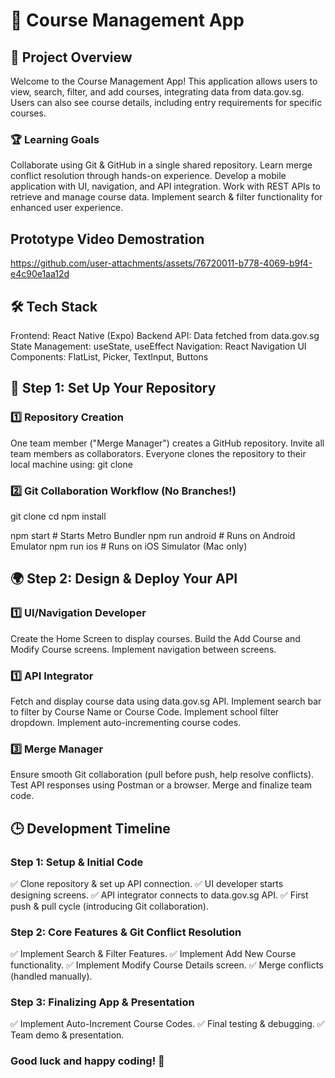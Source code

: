 # **📱 Course Management App**
## 🚀 Project Overview
Welcome to the Course Management App! This application allows users to view, search, filter, and add courses, integrating data from data.gov.sg. Users can also see course details, including entry requirements for specific courses.

### 🏆 Learning Goals
Collaborate using Git & GitHub in a single shared repository.
Learn merge conflict resolution through hands-on experience.
Develop a mobile application with UI, navigation, and API integration.
Work with REST APIs to retrieve and manage course data.
Implement search & filter functionality for enhanced user experience.

## Prototype Video Demostration
https://github.com/user-attachments/assets/76720011-b778-4069-b9f4-e4c90e1aa12d

## 🛠️ Tech Stack
Frontend: React Native (Expo)
Backend API: Data fetched from data.gov.sg
State Management: useState, useEffect
Navigation: React Navigation
UI Components: FlatList, Picker, TextInput, Buttons

## 🔧 Step 1: Set Up Your Repository
### 1️⃣ Repository Creation
One team member ("Merge Manager") creates a GitHub repository.
Invite all team members as collaborators.
Everyone clones the repository to their local machine using:
git clone <repository-url>

### 2️⃣ Git Collaboration Workflow (No Branches!)
git clone <repository-url>
cd <project-directory>
npm install

npm start  # Starts Metro Bundler
npm run android  # Runs on Android Emulator
npm run ios  # Runs on iOS Simulator (Mac only)

## 🌍 Step 2: Design & Deploy Your API
### 1️⃣ UI/Navigation Developer
Create the Home Screen to display courses.
Build the Add Course and Modify Course screens.
Implement navigation between screens.

### **1️⃣ API Integrator**
Fetch and display course data using data.gov.sg API.
Implement search bar to filter by Course Name or Course Code.
Implement school filter dropdown.
Implement auto-incrementing course codes.

### **3️⃣ Merge Manager**
Ensure smooth Git collaboration (pull before push, help resolve conflicts).
Test API responses using Postman or a browser.
Merge and finalize team code.

## 🕒 Development Timeline
### **Step 1: Setup & Initial Code**
✅ Clone repository & set up API connection.
✅ UI developer starts designing screens.
✅ API integrator connects to data.gov.sg API.
✅ First push & pull cycle (introducing Git collaboration).

### **Step 2: Core Features & Git Conflict Resolution**
✅ Implement Search & Filter Features.
✅ Implement Add New Course functionality.
✅ Implement Modify Course Details screen.
✅ Merge conflicts (handled manually).

### **Step 3: Finalizing App & Presentation**
✅ Implement Auto-Increment Course Codes.
✅ Final testing & debugging.
✅ Team demo & presentation.

### Good luck and happy coding! 🚀
